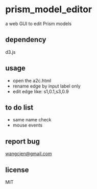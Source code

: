 # prism_model_editor
a web GUI to edit Prism models

## dependency
d3.js

## usage

- open the a2c.html
- rename edge by input label only
- edit edge like: s1,0.1,s3,0.9

## to do list

- same name check
- mouse events

## report bug
wangcjen@gmail.com

## license
MIT
